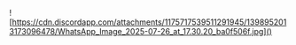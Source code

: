 ![https://cdn.discordapp.com/attachments/1175717539511291945/1398952013173096478/WhatsApp_Image_2025-07-26_at_17.30.20_ba0f506f.jpg]()
